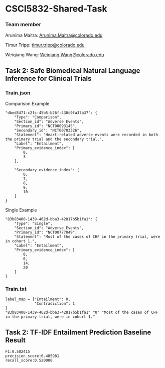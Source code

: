 # CSCI5832-Shared-Task
### Team member
Arunima Maitra: Arunima.Maitra@colorado.edu

Timur Tripp: timur.tripp@colorado.edu

Weiqiang Wang: Weiqiang.Wang@colorado.edu



<!-- ABOUT THE PROJECT -->
## Task 2: Safe Biomedical Natural Language Inference for Clinical Trials 

### Train.json


Comparison Example

    "dbed5471-c2fc-45b5-b26f-430c9fa37a37": {
        "Type": "Comparison",
        "Section_id": "Adverse Events",
        "Primary_id": "NCT00093145",
        "Secondary_id": "NCT00703326",
        "Statement": "Heart-related adverse events were recorded in both the primary trial and the secondary trial.",
        "Label": "Entailment",
        "Primary_evidence_index": [
            0,
            3
        ],

        "Secondary_evidence_index": [
            0,
            7,
            8,
            9,
            10
        ]
    }

 Single Example

    "83b83400-1439-462d-bba3-42817b5b1fa1": {
        "Type": "Single",
        "Section_id": "Adverse Events",
        "Primary_id": "NCT00777049",
        "Statement": "Most of the cases of CHF in the primary trial, were in cohort 1.",
        "Label": "Entailment",
        "Primary_evidence_index": [
            0,
            6,
            14,
            20
        ]
    }

### Train.txt
    label_map = {"Entailment": 0,
                 "Contradiction": 1
    }
    "83b83400-1439-462d-bba3-42817b5b1fa1" "0" "Most of the cases of CHF in the primary trial, were in cohort 1."

## Task 2: TF-IDF Entailment Prediction Baseline Result
    F1:0.502415
    precision_score:0.485981
    recall_score:0.520000



